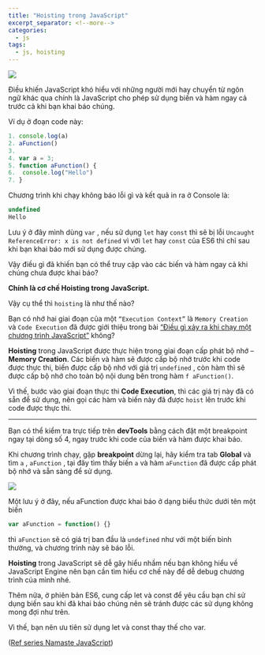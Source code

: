```yaml
---
title: "Hoisting trong JavaScript"
excerpt_separator: <!--more-->
categories:
  - js
tags:
  - js, hoisting
---
```


![](https://i0.wp.com/beautyoncode.com/wp-content/uploads/2022/09/thread-246742_1280.jpeg?w=1280&ssl=1)

Điều khiến JavaScript khó hiểu với những người mới hay chuyển từ ngôn ngữ khác qua chính là JavaScript cho phép sử dụng biến và hàm ngay cả trước cả khi bạn khai báo chúng.

Ví dụ ở đoạn code này:

```js
1. console.log(a)
2. aFunction()
3. 
4. var a = 3;
5. function aFunction() {
6. 	console.log("Hello")
7. }
```

Chương trình khi chạy không báo lỗi gì và kết quả in ra ở Console là:

```js
undefined
Hello
```
Lưu ý ở đây mình dùng `var` , nếu sử dụng `let` hay `const` thì sẽ bị lỗi `Uncaught ReferenceError: x is not defined` vì với `let` hay `const` của ES6 thì chỉ sau khi bạn khai báo mới sử dụng được chúng.

Vậy điều gì đã khiến bạn có thể truy cập vào các biến và hàm ngay cả khi chúng chưa được khai báo? 

**Chính là cơ chế Hoisting trong JavaScript.**

Vậy cụ thể thì `hoisting` là như thế nào?

Bạn có nhớ hai giai đoạn của một `“Execution Context”` là `Memory Creation` và `Code Execution` đã được giới thiệu trong bài [“Điều gì xảy ra khi chạy một chương trình JavaScript”](https://beautyoncode.com/dieu-gi-xay-ra-khi-chay-mot-chuong-trinh-javascript/) không? 

**Hoisting** trong JavaScript được thực hiện trong giai đoạn cấp phát bộ nhớ – **Memory Creation**. Các biến và hàm sẽ được cấp bộ nhớ trước khi code được thực thi, biến được cấp bộ nhớ với giá trị `undefined` , còn hàm thì sẽ được cấp bộ nhớ cho toàn bộ nội dung bên trong hàm `f aFunction()`. 

Vì thế, bước vào giai đoạn thực thi **Code Execution**, thì các giá trị này đã có sẵn để sử dụng, nên gọi các hàm và biến này đã được `hoist` lên trước khi code được thực thi.

---

Bạn có thể kiểm tra trực tiếp trên **devTools** bằng cách đặt một breakpoint ngay tại dòng số 4, ngay trước khi code của biến và hàm được khai báo.

Khi chương trình chạy, gặp **breakpoint** dừng lại, hãy kiểm tra tab **Global** và tìm `a` , `aFunction` , tại đây tìm thấy biến `a` và hàm `aFunction` đã được cấp phát bộ nhớ và sẵn sàng để sử dụng.

![](https://i0.wp.com/beautyoncode.com/wp-content/uploads/2022/09/hoisting.png)

Một lưu ý ở đây, nếu aFunction được khai báo ở dạng biểu thức dưới tên một biến

```js
var aFunction = function() {}
```

thì `aFunction` sẽ có giá trị ban đầu là `undefined` như với một biến bình thường, và chương trình này sẽ báo lỗi.

**Hoisting** trong JavaScript sẽ dễ gây hiểu nhầm nếu bạn không hiểu về JavaScript Engine nên bạn cần tìm hiểu cơ chế này để dễ debug chương trình của mình nhé.


Thêm nữa, ở phiên bản ES6, cung cấp let và const để yêu cầu bạn chỉ sử dụng biến sau khi đã khai báo chúng nên sẽ tránh được các sử dụng không mong đợi như trên. 

Vì thế, bạn nên ưu tiên sử dụng let và const thay thế cho var.

([Ref series Namaste JavaScript](https://www.youtube.com/watch?v=pN6jk0uUrD8&list=PLlasXeu85E9cQ32gLCvAvr9vNaUccPVNP))
